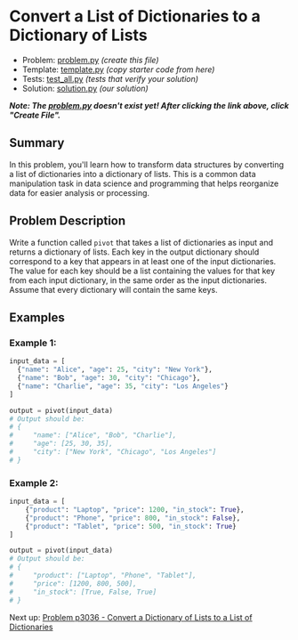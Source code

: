 # Convert a List of Dictionaries to a Dictionary of Lists

- Problem: [problem.py](problem.py) _(create this file)_
- Template: [template.py](template.py) _(copy starter code from here)_
- Tests: [test_all.py](test_all.py) _(tests that verify your solution)_
- Solution: [solution.py](solution.py) _(our solution)_

**_Note: The [problem.py](problem.py) doesn't exist yet! After clicking the link above, click "Create File"._**

## Summary

In this problem, you'll learn how to transform data structures by converting a list of dictionaries into a dictionary of lists. This is a common data manipulation task in data science and programming that helps reorganize data for easier analysis or processing.

## Problem Description

Write a function called `pivot` that takes a list of dictionaries as input and returns a dictionary of lists. Each key in the output dictionary should correspond to a key that appears in at least one of the input dictionaries. The value for each key should be a list containing the values for that key from each input dictionary, in the same order as the input dictionaries. Assume that every dictionary will contain the same keys.

## Examples

### Example 1:

```python
input_data = [
  {"name": "Alice", "age": 25, "city": "New York"},
  {"name": "Bob", "age": 30, "city": "Chicago"},
  {"name": "Charlie", "age": 35, "city": "Los Angeles"}
]

output = pivot(input_data)
# Output should be:
# {
#     "name": ["Alice", "Bob", "Charlie"],
#     "age": [25, 30, 35],
#     "city": ["New York", "Chicago", "Los Angeles"]
# }
```

### Example 2:

```python
input_data = [
    {"product": "Laptop", "price": 1200, "in_stock": True},
    {"product": "Phone", "price": 800, "in_stock": False},
    {"product": "Tablet", "price": 500, "in_stock": True}
]

output = pivot(input_data)
# Output should be:
# {
#     "product": ["Laptop", "Phone", "Tablet"],
#     "price": [1200, 800, 500],
#     "in_stock": [True, False, True]
# }
```

Next up: [Problem p3036 - Convert a Dictionary of Lists to a List of Dictionaries](../p3036/index.md)
